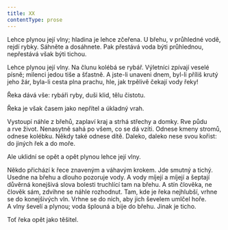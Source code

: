 ```yaml
---
title: XX
contentType: prose
---
```


  

Lehce plynou její vlny; hladina je lehce zčeřena. U břehu, v průhledné vodě, rejdí rybky. Sáhněte a dosáhnete. Pak přestává voda býti průhlednou, nepřestává však býti tichou.

Lehce plynou její vlny. Na člunu kolébá se rybář. Výletníci zpívají veselé písně; milenci jedou tiše a šťastně. A jste-li unaveni dnem, byl-li příliš krutý jeho žár, byla-li cesta plna prachu, hle, jak trpělivě čekají vody řeky!

Řeka dává vše: rybáři ryby, duši klid, tělu čistotu.

Řeka je však časem jako nepřítel a úkladný vrah.

Vystoupí náhle z břehů, zaplaví kraj a strhá střechy a domky. Rve půdu a rve život. Nenasytně sahá po všem, co se dá vzíti. Odnese kmeny stromů, odnese kolébku. Někdy také odnese dítě. Daleko, daleko nese svou kořist: do jiných řek a do moře.

Ale uklidní se opět a opět plynou lehce její vlny.

Někdo přichází k řece znaveným a váhavým krokem. Jde smutný a tichý. Usedne na břehu a dlouho pozoruje vody. A vody míjejí a míjejí a šeptají důvěrná konejšivá slova bolesti truchlící tam na břehu. A stín člověka, ne člověk sám, zdvihne se náhle rozhodnut. Tam, kde je řeka nejhlubší, vrhne se do konejšivých vln. Vrhne se do nich, aby jich ševelem umlčel hoře. A vlny ševelí a plynou; voda šplouná a bije do břehu. Jinak je ticho.

Toť řeka opět jako těšitel.
